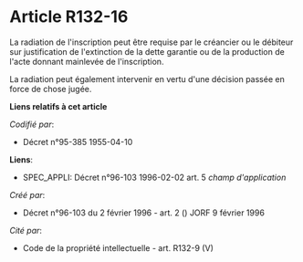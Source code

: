 # Article R132-16

La radiation de l'inscription peut être requise par le créancier ou le débiteur sur justification de l'extinction de la dette
garantie ou de la production de l'acte donnant mainlevée de l'inscription.

La radiation peut également intervenir en vertu d'une décision passée en force de chose jugée.

**Liens relatifs à cet article**

_Codifié par_:

  - Décret n°95-385 1955-04-10

**Liens**:

  - SPEC_APPLI: Décret n°96-103 1996-02-02 art. 5 *champ d'application*

_Créé par_:

  - Décret n°96-103 du 2 février 1996 - art. 2 () JORF 9 février 1996

_Cité par_:

  - Code de la propriété intellectuelle - art. R132-9 (V)
